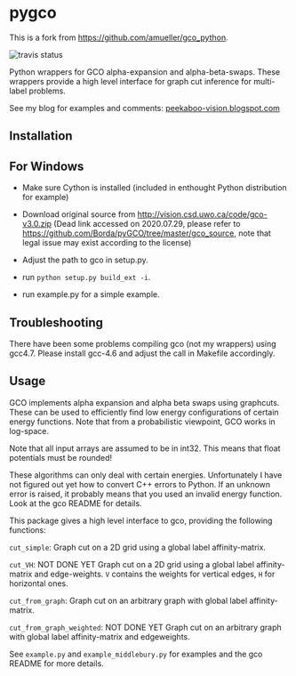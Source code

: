 pygco
=====

This is a fork from https://github.com/amueller/gco_python.

![travis status](https://travis-ci.org/amueller/gco_python.svg?branch=master)

Python wrappers for GCO alpha-expansion and alpha-beta-swaps.
These wrappers provide a high level interface for graph cut
inference for multi-label problems.

See my blog for examples and comments: [peekaboo-vision.blogspot.com](https://peekaboo-vision.blogspot.com)



Installation
------------

<!-- With Pip
--------
- Run `pip install git+git://github.com/amueller/gco_python`

For Linux
---------
- Download and install Cython (use your package manager).

- run ``make``

- Run example.py for a simple example. -->


For Windows
-----------
- Make sure Cython is installed (included in enthought Python distribution for example)

- Download original source from http://vision.csd.uwo.ca/code/gco-v3.0.zip 
(Dead link accessed on 2020.07.29, please refer to https://github.com/Borda/pyGCO/tree/master/gco_source, note that legal issue may exist according to the license)

<!-- - Build gco with your compiler of choice. Create a dynamic library at libgco.so. -->

- Adjust the path to gco in setup.py.

<!-- - run ``python setup.py build``. -->

- run ``python setup.py build_ext -i``.

- run example.py for a simple example.


Troubleshooting
---------------
There have been some problems compiling gco (not my wrappers) using gcc4.7.
Please install gcc-4.6 and adjust the call in Makefile accordingly.


Usage
-----
GCO implements alpha expansion and alpha beta swaps using graphcuts.
These can be used to efficiently find low energy configurations of certain energy functions.
Note that from a probabilistic viewpoint, GCO works in log-space.

Note that all input arrays are assumed to be in int32.
This means that float potentials must be rounded!

These algorithms can only deal with certain energies. Unfortunately
I have not figured out yet how to convert C++ errors to Python. If an unknown
error is raised, it probably means that you used an invalid energy function.
Look at the gco README for details.

This package gives a high level interface to gco, providing the following functions:

``cut_simple``:
    Graph cut on a 2D grid using a global label affinity-matrix.

``cut_VH``:
    NOT DONE YET
    Graph cut on a 2D grid using a global label affinity-matrix and edge-weights.
    ``V`` contains the weights for vertical edges, ``H`` for horizontal ones.

``cut_from_graph``:
    Graph cut on an arbitrary graph with global label affinity-matrix.

``cut_from_graph_weighted``:
    NOT DONE YET
    Graph cut on an arbitrary graph with global label affinity-matrix and
    edgeweights.

See ``example.py`` and ``example_middlebury.py`` for examples and the gco README
for more details.
